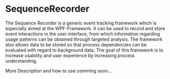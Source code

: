 # SequenceRecorder
The Sequence Recorder is a generic event tracking framework which is especially aimed at the WPF-Framework. It can be used to record and store event interactions in the user interface, from which information regarding usage patterns can be obtained through targeted analysis. The framework also allows data to be stored so that process dependencies can be evaluated with regard to background data. The goal of this framework is to increase usability and user experience by increasing process understanding.


More Description and how to use comming soon...
